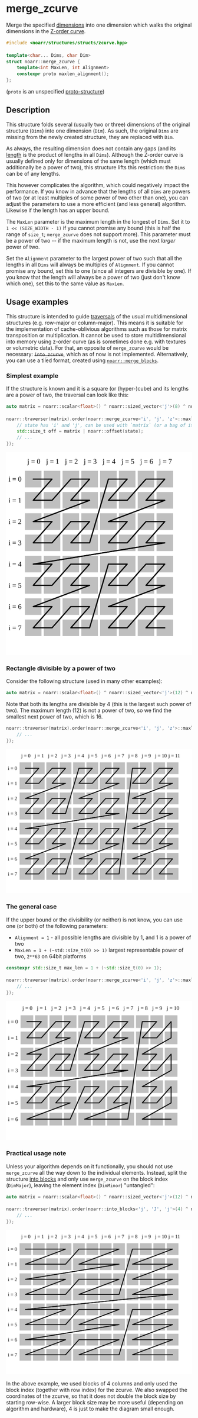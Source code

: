 # merge_zcurve

Merge the specified [dimensions](../Glossary.md#dimension) into one dimension
which walks the original dimensions in the [Z-order curve](https://en.wikipedia.org/wiki/Z-order_curve).

```hpp
#include <noarr/structures/structs/zcurve.hpp>

template<char... Dims, char Dim>
struct noarr::merge_zcurve {
	template<int MaxLen, int Alignment>
	constexpr proto maxlen_alignment();
};
```

(`proto` is an unspecified [proto-structure](../Glossary.md#proto-structure))


## Description

This structure folds several (usually two or three) dimensions of the original structure (`Dims`) into one dimension (`Dim`).
As such, the original `Dims` are missing from the newly created structure, they are replaced with `Dim`.

As always, the resulting dimension does not contain any gaps (and its [length](../Glossary.md#length) is the product of lengths in all `Dims`).
Although the Z-order curve is usually defined only for dimensions of the same length (which must additionally be a power of two),
this structure lifts this restriction: the `Dims` can be of any lengths.

This however complicates the algorithm, which could negatively impact the performance.
If you know in advance that the lengths of all `Dims` are powers of two (or at least multiples of some power of two other than one),
you can adjust the parameters to use a more efficient (and less general) algorithm. Likewise if the length has an upper bound.

The `MaxLen` parameter is the maximum length in the longest of `Dims`.
Set it to `1 << (SIZE_WIDTH - 1)` if you cannot promise any bound (this is half the range of `size_t`; `merge_zcurve` does not support more).
This parameter must be a power of two -- if the maximum length is not, use the next *larger* power of two.

Set the `Alignment` parameter to the largest power of two such that all the lengths in all `Dims` will always be multiples of `Alignment`.
If you cannot promise any bound, set this to one (since all integers are divisible by one).
If you know that the length will always be a power of two (just don't know which one), set this to the same value as `MaxLen`.


## Usage examples

This structure is intended to guide [traversals](../Traverser.md) of the usual multidimensional structures (e.g. row-major or column-major).
This means it is suitable for the implementation of cache-oblivious algorithms such as those for matrix transposition or multiplication.
It cannot be used to store multidimensional into memory using z-order curve (as is sometimes done e.g. with textures or volumetric data).
For that, an opposite of `merge_zcurve` would be necessary: ~~`into_zcurve`~~, which as of now is not implemented.
Alternatively, you can use a tiled format, created using [`noarr::merge_blocks`](merge_blocks.md).

### Simplest example

If the structure is known and it is a square (or (hyper-)cube) and its lengths are a power of two, the traversal can look like this:

```cpp
auto matrix = noarr::scalar<float>() ^ noarr::sized_vector<'j'>(8) ^ noarr::sized_vector<'i'>(8);

noarr::traverser(matrix).order(noarr::merge_zcurve<'i', 'j', 'z'>::maxlen_alignment<8, 8>()).for_each([&](auto state) {
	// state has 'i' and 'j', can be used with `matrix` (or a bag of it)
	std::size_t off = matrix | noarr::offset(state);
	// ...
});
```

![Traversal in the z-order, starting in i=0, j=0, then i=1, j=0, then i=0, j=1, etc](../img/zcurve-trav-1-regular.svg)

### Rectangle divisible by a power of two

Consider the following structure (used in many other examples):

```cpp
auto matrix = noarr::scalar<float>() ^ noarr::sized_vector<'j'>(12) ^ noarr::sized_vector<'i'>(8);
```

Note that both its lengths are divisible by 4 (this is the largest such power of two).
The maximum length (12) is not a power of two, so we find the smallest next power of two, which is 16.

```cpp
noarr::traverser(matrix).order(noarr::merge_zcurve<'i', 'j', 'z'>::maxlen_alignment<16, 4>()).for_each([&](auto state) {
	// ...
});
```

![The z-order, restricted to the indices that are valid in the matrix 12x8](../img/zcurve-trav-2-semi-regular.svg)

### The general case

If the upper bound or the divisibility (or neither) is not know, you can use one (or both) of the following parameters:

- `Alignment = 1` - all possible lengths are divisible by 1, and 1 is a power of two
- `MaxLen = 1 + (~std::size_t(0) >> 1)` largest representable power of two, `2**63` on 64bit platforms

```cpp
constexpr std::size_t max_len = 1 + (~std::size_t(0) >> 1);

noarr::traverser(matrix).order(noarr::merge_zcurve<'i', 'j', 'z'>::maxlen_alignment<max_len, 1>()).for_each([&](auto state) {
	// ...
});
```

![The z-order, restricted to the indices that are valid in the matrix 11x7](../img/zcurve-trav-3-irregular.svg)

### Practical usage note

Unless your algorithm depends on it functionally, you should not use `merge_zcurve` all the way down to the individual elements.
Instead, split the structure [into blocks](into_blocks.md) and only use `merge_zcurve` on the block index (`DimMajor`),
leaving the element index (`DimMinor`) "untangled":

```cpp
auto matrix = noarr::scalar<float>() ^ noarr::sized_vector<'j'>(12) ^ noarr::sized_vector<'i'>(8);

noarr::traverser(matrix).order(noarr::into_blocks<'j', 'J', 'j'>(4) ^ noarr::merge_zcurve<'J', 'i', 'z'>::maxlen_alignment<8, 1>()).for_each([&](auto state) {
	// ...
});
```

![The z-order visiting blocks of 1 row and 4 columns instead of individual elements](../img/zcurve-trav-4-blocked.svg)

In the above example, we used blocks of 4 columns and only used the block index (together with row index) for the zcurve.
We also swapped the coordinates of the zcurve, so that it does not double the block size by starting row-wise.
A larger block size may be more useful (depending on algorithm and hardware), 4 is just to make the diagram small enough.
